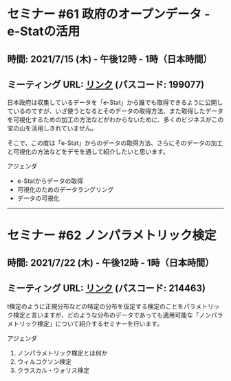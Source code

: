 # セミナー #61 政府のオープンデータ - e-Statの活用

## 時間: 2021/7/15 (木) - 午後12時 - 1時（日本時間）

## ミーティング URL: [リンク](https://us02web.zoom.us/j/89552871971?pwd=QU9nVkE4ZmRkT3ZXL3VxUFR6SzRzUT09) (パスコード: 199077)

日本政府は収集しているデータを「e-Stat」から誰でも取得できるように公開しているのですが、いざ使うとなるとそのデータの取得方法、また取得したデータを可視化するための加工の方法などがわからないために、多くのビジネスがこの宝の山を活用しきれていません。

そこで、この度は「e-Stat」からのデータの取得方法、さらにそのデータの加工と可視化の方法などをデモを通して紹介したいと思います。

アジェンダ

* e-Statからデータの取得
* 可視化のためのデータラングリング
* データの可視化


----


# セミナー #62 ノンパラメトリック検定

## 時間: 2021/7/22 (木) - 午後12時 - 1時（日本時間）

## ミーティング URL: [リンク](https://us02web.zoom.us/j/331585134?pwd=VGVyeXBRWjFMT2hESFdhSU45Z2d0dz09) (パスコード: 214463)

t検定のように正規分布などの特定の分布を仮定する検定のことをパラメトリック検定と言いますが、どのような分布のデータであっても適用可能な「ノンパラメトリック検定」について紹介するセミナーを行います。

アジェンダ

1. ノンパラメトリック検定とは何か
2. ウィルコクソン検定
3. クラスカル・ウォリス検定
